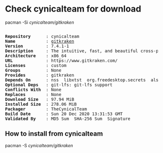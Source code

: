 # Check cynicalteam for download

pacman -Si *cynicalteam/gitkraken*

<div class="highlight"><pre class="highlight"><text>
<b>Repository</b>      : cynicalteam
<b>Name</b>            : <a href="../../x86_64/gitkraken-7.4.1-1-x86_64.pkg.tar.zst">gitkraken</a>
<b>Version</b>         : 7.4.1-1
<b>Description</b>     : The intuitive, fast, and beautiful cross-platform Git client.
<b>Architecture</b>    : x86_64
<b>URL</b>             : https://www.gitkraken.com/
<b>Licenses</b>        : custom
<b>Groups</b>          : None
<b>Provides</b>        : gitkraken
<b>Depends On</b>      : nss  libxtst  org.freedesktop.secrets  alsa-lib  libxss
<b>Optional Deps</b>   : git-lfs: git-lfs support
<b>Conflicts With</b>  : None
<b>Replaces</b>        : None
<b>Download Size</b>   : 97.94 MiB
<b>Installed Size</b>  : 278.06 MiB
<b>Packager</b>        : TheCynicalTeam <wayne6324@gmail.com>
<b>Build Date</b>      : Sun 20 Dec 2020 13:31:53 GMT
<b>Validated By</b>    : MD5 Sum  SHA-256 Sum  Signature
</text></pre></div>

## How to install from cynicalteam

pacman -S *cynicalteam/gitkraken*
